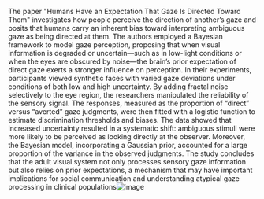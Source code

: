 The paper "Humans Have an Expectation That Gaze Is Directed Toward Them" investigates how people perceive the direction of another’s gaze and posits that humans carry an inherent bias toward interpreting ambiguous gaze as being directed at them.
 The authors employed a Bayesian framework to model gaze perception, proposing that when visual information is degraded or uncertain—such as in low-light conditions or when the eyes are obscured by noise—the brain’s prior expectation of direct gaze exerts a stronger influence on perception. 
In their experiments, participants viewed synthetic faces with varied gaze deviations under conditions of both low and high uncertainty. By adding fractal noise selectively to the eye region, the researchers manipulated the reliability of the sensory signal. The responses, measured as the proportion of “direct” versus “averted” gaze judgments, were then fitted with a logistic function to estimate discrimination thresholds and biases. 
The data showed that increased uncertainty resulted in a systematic shift: ambiguous stimuli were more likely to be perceived as looking directly at the observer. Moreover, the Bayesian model, incorporating a Gaussian prior, accounted for a large proportion of the variance in the observed judgments. 
The study concludes that the adult visual system not only processes sensory gaze information but also relies on prior expectations, a mechanism that may have important implications for social communication and understanding atypical gaze processing in clinical populations![image](https://github.com/user-attachments/assets/46c78037-6541-442e-a45a-578b9c07d71d)
